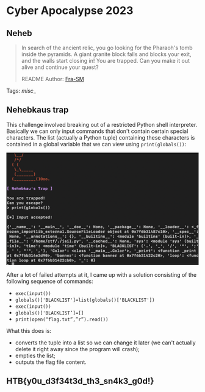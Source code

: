 # Cyber Apocalypse 2023

## Neheb

> In search of the ancient relic, you go looking for the Pharaoh's tomb inside the pyramids. A giant granite block falls and blocks your exit, and the walls start closing in! You are trapped. Can you make it out alive and continue your quest?
>
>  README Author: [Fra-SM](https://github.com/Fra-SM)
>

Tags: _misc__

## Nehebkaus trap

This challenge involved breaking out of a restricted Python shell interpreter. Basically we can only input commands that don't contain certain special characters. The list (actually a Python tuple) containing these characters is contained in a global variable that we can view using `print(globals())`:

![NehebkausTrap](./MISC_5.png)

After a lot of failed attempts at it, I came up with a solution consisting of the following sequence of commands:

- `exec(input())`
- `globals()['BLACKLIST']=list(globals()['BLACKLIST'])`
- `exec(input())`
- `globals()['BLACKLIST’]=[]`
- `print(open(“flag.txt”,”r”).read())`

What this does is:

- converts the tuple into a list so we can change it later (we can't actually delete it right away since the program will crash);
- empties the list;
- outputs the flag file content.

## HTB{y0u_d3f34t3d_th3_sn4k3_g0d!}